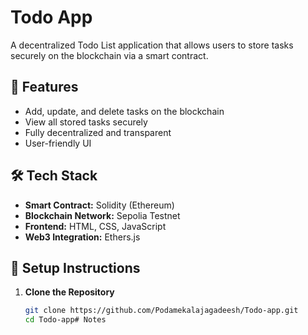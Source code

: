 # Todo App  

A decentralized Todo List application that allows users to store tasks securely on the blockchain via a smart contract.  

## 🚀 Features  
- Add, update, and delete tasks on the blockchain  
- View all stored tasks securely  
- Fully decentralized and transparent  
- User-friendly UI  

## 🛠 Tech Stack  
- **Smart Contract:** Solidity (Ethereum)  
- **Blockchain Network:** Sepolia Testnet  
- **Frontend:** HTML, CSS, JavaScript  
- **Web3 Integration:** Ethers.js  

## 📌 Setup Instructions  

1. **Clone the Repository**  
   ```sh
   git clone https://github.com/Podamekalajagadeesh/Todo-app.git
   cd Todo-app# Notes
